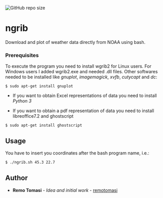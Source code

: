 ![GitHub repo size](https://img.shields.io/github/repo-size/remotomasi/ngrib)

# ngrib
Download and plot of weather data directly from NOAA using bash.

### Prerequisites

To execute the program you need to install wgrib2 for Linux users.
For Windows users I added wgrib2.exe and needed .dll files. Other softwares needed to be installed like *gnuplot*, *imagemagick*, *xvfb*, *cutycapt* and *dc*:
```gnuplot
$ sudo apt-get install gnuplot
```

* If you want to obtain Excel representations of data you need to install _Python 3_


* If you want to obtain a pdf representation of data you need to install libreoffice7.2 and ghostscript
```ghostscript
$ sudo apt-get install ghostscript
```

## Usage
You have to insert you coordinates after the bash program name, i.e.:
```bash
$ ./ngrib.sh 45.3 22.7
```


## Author

* **Remo Tomasi** - *Idea and initial work* - [remotomasi](https://github.com/remotomasi)
